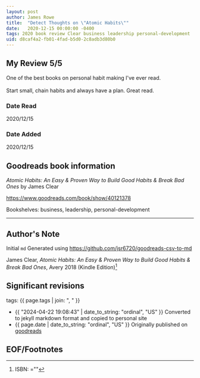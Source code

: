 ```yaml
---
layout: post
author: James Rowe
title:  "Detect Thoughts on \"Atomic Habits\""
date:   2020-12-15 00:00:00 -0400
tags: 2020 book review Clear business leadership personal-development
uid: d8caf4a2-fb01-4fad-b5d0-2c8adb3d80b0
---
```


<!-- highly dependent on how you personally use jekyll templates, and how you want this to show up -->
<!-- escape any jekyll keys with double brackets -->

## My Review 5/5

One of the best books on personal habit making I've ever read.<br/><br/>Start small, chain habits and always have a plan. Great read.

### Date Read
2020/12/15

### Date Added
2020/12/15

## Goodreads book information

*Atomic Habits: An Easy & Proven Way to Build Good Habits & Break Bad Ones* by James Clear

https://www.goodreads.com/book/show/40121378

Bookshelves: business, leadership, personal-development

---

## Author's Note

Initial `md` Generated using https://github.com/jsr6720/goodreads-csv-to-md

James Clear, *Atomic Habits: An Easy & Proven Way to Build Good Habits & Break Bad Ones*,  Avery 2018 (Kindle Edition)[^1]

## Significant revisions

tags: {{ page.tags | join: ", " }} <!-- todo move this somewhere -->

- {{ "2024-04-22 19:08:43" | date_to_string: "ordinal", "US" }} Converted to jekyll markdown format and copied to personal site
- {{ page.date | date_to_string: "ordinal", "US" }} Originally published on [goodreads](https://www.goodreads.com)

## EOF/Footnotes

[^1]: ISBN: =""